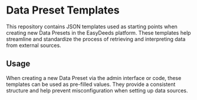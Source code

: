 # Data Preset Templates
This repository contains JSON templates used as starting points when creating new Data Presets in the EasyDeeds platform. These templates help streamline and standardize the process of retrieving and interpreting data from external sources.

## Usage
When creating a new Data Preset via the admin interface or code, these templates can be used as pre-filled values. They provide a consistent structure and help prevent misconfiguration when setting up data sources.
